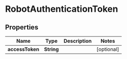 

# RobotAuthenticationToken

## Properties

Name | Type | Description | Notes
------------ | ------------- | ------------- | -------------
**accessToken** | **String** |  |  [optional]



